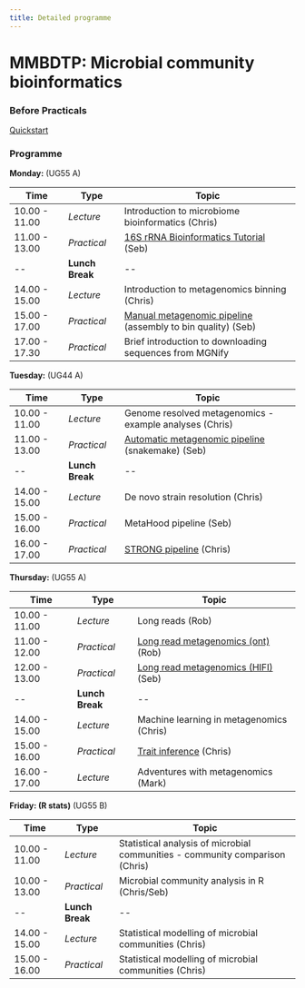 ```yaml
---
title: Detailed programme
---
```


# MMBDTP: Microbial community bioinformatics  

### Before Practicals

   [Quickstart](https://github.com/Sebastien-Raguideau/MMB_DTP/blob/main/Quickstart.md)

### Programme

**Monday:**  (UG55 A)  

Time           | Type |  Topic |
---------------|------|-------------------------|
10.00 - 11.00   |*Lecture*   | Introduction to microbiome bioinformatics (Chris)   |
11.00 - 13.00   |*Practical*  | [16S rRNA Bioinformatics Tutorial](https://github.com/Sebastien-Raguideau/MMB_DTP/blob/main/DADA2.md) (Seb)   |
 -- | **Lunch Break**  | -- |
14.00 - 15.00   |*Lecture*   | Introduction to metagenomics binning (Chris)   |
15.00 - 17.00   |*Practical*  | [Manual metagenomic pipeline](https://github.com/Sebastien-Raguideau/MMB_DTP/blob/main/Binning.md) (assembly to bin quality) (Seb)   |
17.00 - 17.30   |*Practical*  | Brief introduction to downloading sequences from MGNify   |

**Tuesday:**  (UG44 A)  

Time           | Type |  Topic |
---------------|------|-------------------------|
10.00 - 11.00  | *Lecture*   | Genome resolved metagenomics - example analyses  (Chris)   |
11.00 - 13.00  | *Practical*  | [Automatic metagenomic pipeline](https://github.com/Sebastien-Raguideau/MMB_DTP/blob/main/Binning.md) (snakemake) (Seb)   |
 -- | **Lunch Break**  | -- |
14.00 - 15.00  | *Lecture*   | De novo strain resolution (Chris)   |
15.00 - 16.00  | *Practical*  | MetaHood pipeline (Seb)   |
16.00 - 17.00  | *Practical*  | [STRONG pipeline](https://github.com/Sebastien-Raguideau/MMB_DTP/blob/main/StrainResolution.md) (Chris)   |

**Thursday:**  (UG55 A)  

Time           | Type |  Topic |
---------------|------|-------------------------|
10.00 - 11.00  | *Lecture*   | Long reads (Rob)   |
11.00 - 12.00  | *Practical*  | [Long read metagenomics (ont)](https://github.com/Sebastien-Raguideau/MMB_DTP/blob/main/Long%20read%20metagenomics%20sequencing%20tutorial.md) (Rob)  |
12.00 - 13.00  |*Practical*  |  [Long read metagenomics (HIFI)](https://github.com/Sebastien-Raguideau/MMB_DTP/blob/main/HiFi.md) (Seb) |
 --               | **Lunch Break**  | -- |
14.00 - 15.00  | *Lecture*   | Machine learning in metagenomics (Chris)   |
15.00 - 16.00  | *Practical* | [Trait inference](https://github.com/Sebastien-Raguideau/MMB_DTP/blob/main/TraitInference.md) (Chris) |
16.00 - 17.00  | *Lecture*  | Adventures with metagenomics (Mark)   |

**Friday: (R stats)**  (UG55 B)  

Time           | Type |  Topic |
---------------|------|-------------------------|
10.00 - 11.00  | *Lecture*   | Statistical analysis of microbial communities - community comparison (Chris)   |
10.00 - 13.00  | *Practical* | Microbial community analysis in R (Chris/Seb)   |
 -- | **Lunch Break**  | -- |
14.00 - 15.00  | *Lecture*   | Statistical modelling of microbial communities (Chris)   |
15.00 - 16.00  | *Practical* | Statistical modelling of microbial communities (Chris) |
